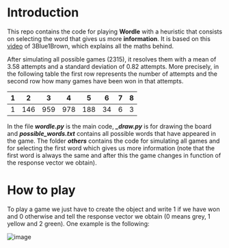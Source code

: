 # Introduction

This repo contains the code for playing **Wordle** with a heuristic that consists on selecting the word that gives us more **information**. It is based on this [video](https://www.youtube.com/watch?v=v68zYyaEmEA) of 3Blue1Brown, which explains all the maths behind.

After simulating all possible games (2315), it resolves them with a mean of 3.58 attempts and a standard deviation of 0.82 attempts. More precisely, in the following table the first row represents the number of attempts and the second row how many games have been won in that attempts.

| 1 |  2  |  3  |  4  |  5  | 6  | 7 | 8 |
| - | --- | --- | --- | --- | -- | - | - |
| 1 | 146 | 959 | 978 | 188 | 34 | 6 | 3 |

In the file ***wordle.py*** is the main code, ***_draw.py*** is for drawing the board and ***possible_words.txt*** contains all possible words that have appeared in the game. The folder ***others*** contains the code for simulating all games and for selecting the first word which gives us more information (note that the first word is always the same and after this the game changes in function of the response vector we obtain).

# How to play

To play a game we just have to create the object and write 1 if we have won and 0 otherwise and tell the response vector we obtain (0 means grey, 1 yellow and 2 green). One example is the following:


![image](https://github.com/antodiazcano/wordle/assets/114878742/bbe3651c-bf6a-43f7-8310-9fe85207e512)


